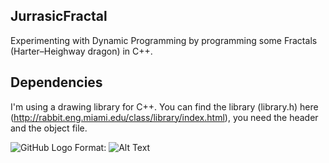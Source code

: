 ## JurrasicFractal
Experimenting with Dynamic Programming by programming some Fractals (Harter–Heighway dragon) in C++. 

## Dependencies
I'm using a drawing library for C++. You can find the library (library.h) here (http://rabbit.eng.miami.edu/class/library/index.html), you need the header and the object file.

![GitHub Logo](/images/logo.png)
Format: ![Alt Text](url)
